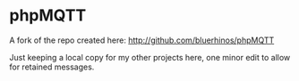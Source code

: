# phpMQTT

A fork of the repo created here: http://github.com/bluerhinos/phpMQTT

Just keeping a local copy for my other projects here, one minor edit to allow for retained messages.
